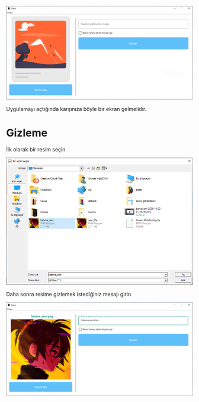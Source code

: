 ![](https://github.com/ch3xx/Casus/blob/main/screenshots/1-Main%20Screen%20-%201.PNG)

Uygulamayı açtığında karşınıza böyle bir ekran gelmelidir.

# Gizleme

İlk olarak bir resim seçin

![](https://github.com/ch3xx/Casus/blob/main/screenshots/0-Select%20Image%20Dialog.PNG)

Daha sonra resime gizlemek istediğiniz mesajı girin

![](https://github.com/ch3xx/Casus/blob/main/screenshots/1-Main%20Screen%20-%202.PNG)
